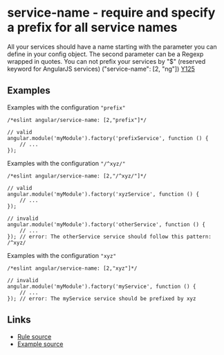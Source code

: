 <!-- WARNING: Generated documentation. Edit docs and examples in the rule and examples file ('rules/service-name.js', 'examples/service-name.js'). -->

# service-name - require and specify a prefix for all service names

All your services should have a name starting with the parameter you can define in your config object.
The second parameter can be a Regexp wrapped in quotes.
You can not prefix your services by "$" (reserved keyword for AngularJS services) ("service-name":  [2, "ng"]) [Y125](https://github.com/johnpapa/angular-styleguide#style-y125)

## Examples

Examples with the configuration `"prefix"`

    /*eslint angular/service-name: [2,"prefix"]*/

    // valid
    angular.module('myModule').factory('prefixService', function () {
        // ...
    });

Examples with the configuration `"/^xyz/"`

    /*eslint angular/service-name: [2,"/^xyz/"]*/

    // valid
    angular.module('myModule').factory('xyzService', function () {
        // ...
    });

    // invalid
    angular.module('myModule').factory('otherService', function () {
        // ...
    }); // error: The otherService service should follow this pattern: /^xyz/

Examples with the configuration `"xyz"`

    /*eslint angular/service-name: [2,"xyz"]*/

    // invalid
    angular.module('myModule').factory('myService', function () {
        // ...
    }); // error: The myService service should be prefixed by xyz

## Links

* [Rule source](../rules/service-name.js)
* [Example source](../examples/service-name.js)
